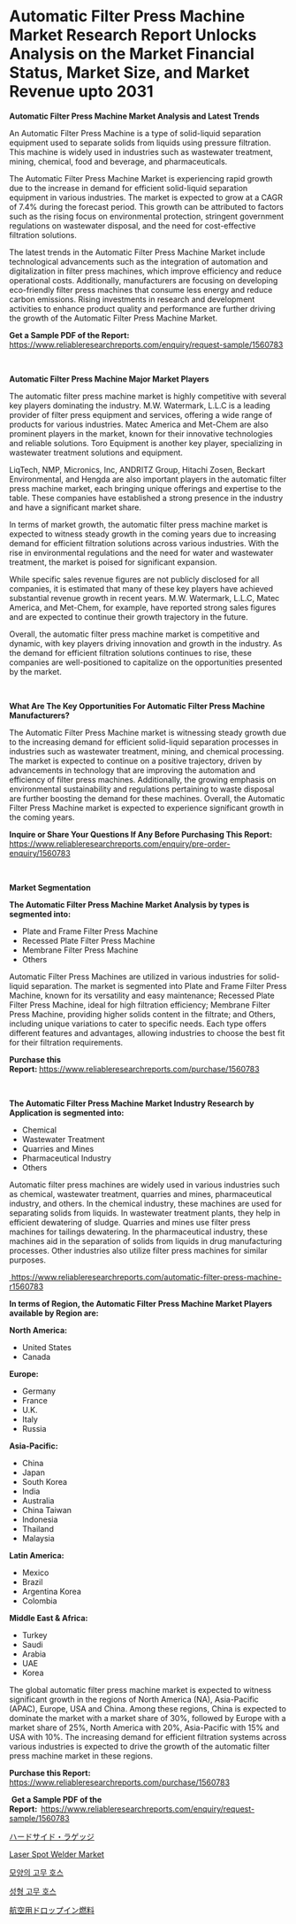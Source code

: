 <p><h1>Automatic Filter Press Machine Market Research Report Unlocks Analysis on the Market Financial Status, Market Size, and Market Revenue upto 2031</h1></p><p><strong>Automatic Filter Press Machine Market Analysis and Latest Trends</strong></p>
<p><p>An Automatic Filter Press Machine is a type of solid-liquid separation equipment used to separate solids from liquids using pressure filtration. This machine is widely used in industries such as wastewater treatment, mining, chemical, food and beverage, and pharmaceuticals.</p><p>The Automatic Filter Press Machine Market is experiencing rapid growth due to the increase in demand for efficient solid-liquid separation equipment in various industries. The market is expected to grow at a CAGR of 7.4% during the forecast period. This growth can be attributed to factors such as the rising focus on environmental protection, stringent government regulations on wastewater disposal, and the need for cost-effective filtration solutions.</p><p>The latest trends in the Automatic Filter Press Machine Market include technological advancements such as the integration of automation and digitalization in filter press machines, which improve efficiency and reduce operational costs. Additionally, manufacturers are focusing on developing eco-friendly filter press machines that consume less energy and reduce carbon emissions. Rising investments in research and development activities to enhance product quality and performance are further driving the growth of the Automatic Filter Press Machine Market.</p></p>
<p><strong>Get a Sample PDF of the Report:&nbsp;</strong> <a href="https://www.reliableresearchreports.com/enquiry/request-sample/1560783">https://www.reliableresearchreports.com/enquiry/request-sample/1560783</a></p>
<p>&nbsp;</p>
<p><strong>Automatic Filter Press Machine Major Market Players</strong></p>
<p><p>The automatic filter press machine market is highly competitive with several key players dominating the industry. M.W. Watermark, L.L.C is a leading provider of filter press equipment and services, offering a wide range of products for various industries. Matec America and Met-Chem are also prominent players in the market, known for their innovative technologies and reliable solutions. Toro Equipment is another key player, specializing in wastewater treatment solutions and equipment.</p><p>LiqTech, NMP, Micronics, Inc, ANDRITZ Group, Hitachi Zosen, Beckart Environmental, and Hengda are also important players in the automatic filter press machine market, each bringing unique offerings and expertise to the table. These companies have established a strong presence in the industry and have a significant market share.</p><p>In terms of market growth, the automatic filter press machine market is expected to witness steady growth in the coming years due to increasing demand for efficient filtration solutions across various industries. With the rise in environmental regulations and the need for water and wastewater treatment, the market is poised for significant expansion.</p><p>While specific sales revenue figures are not publicly disclosed for all companies, it is estimated that many of these key players have achieved substantial revenue growth in recent years. M.W. Watermark, L.L.C, Matec America, and Met-Chem, for example, have reported strong sales figures and are expected to continue their growth trajectory in the future.</p><p>Overall, the automatic filter press machine market is competitive and dynamic, with key players driving innovation and growth in the industry. As the demand for efficient filtration solutions continues to rise, these companies are well-positioned to capitalize on the opportunities presented by the market.</p></p>
<p>&nbsp;</p>
<p><strong>What Are The Key Opportunities For Automatic Filter Press Machine Manufacturers?</strong></p>
<p><p>The Automatic Filter Press Machine market is witnessing steady growth due to the increasing demand for efficient solid-liquid separation processes in industries such as wastewater treatment, mining, and chemical processing. The market is expected to continue on a positive trajectory, driven by advancements in technology that are improving the automation and efficiency of filter press machines. Additionally, the growing emphasis on environmental sustainability and regulations pertaining to waste disposal are further boosting the demand for these machines. Overall, the Automatic Filter Press Machine market is expected to experience significant growth in the coming years.</p></p>
<p><strong>Inquire or Share Your Questions If Any Before Purchasing This Report:</strong> <a href="https://www.reliableresearchreports.com/enquiry/pre-order-enquiry/1560783">https://www.reliableresearchreports.com/enquiry/pre-order-enquiry/1560783</a></p>
<p>&nbsp;</p>
<p><strong>Market Segmentation</strong></p>
<p><strong>The Automatic Filter Press Machine Market Analysis by types is segmented into:</strong></p>
<p><ul><li>Plate and Frame Filter Press Machine</li><li>Recessed Plate Filter Press Machine</li><li>Membrane Filter Press Machine</li><li>Others</li></ul></p>
<p><p>Automatic Filter Press Machines are utilized in various industries for solid-liquid separation. The market is segmented into Plate and Frame Filter Press Machine, known for its versatility and easy maintenance; Recessed Plate Filter Press Machine, ideal for high filtration efficiency; Membrane Filter Press Machine, providing higher solids content in the filtrate; and Others, including unique variations to cater to specific needs. Each type offers different features and advantages, allowing industries to choose the best fit for their filtration requirements.</p></p>
<p><strong>Purchase this Report:&nbsp;</strong><a href="https://www.reliableresearchreports.com/purchase/1560783">https://www.reliableresearchreports.com/purchase/1560783</a></p>
<p>&nbsp;</p>
<p><strong>The Automatic Filter Press Machine Market Industry Research by Application is segmented into:</strong></p>
<p><ul><li>Chemical</li><li>Wastewater Treatment</li><li>Quarries and Mines</li><li>Pharmaceutical Industry</li><li>Others</li></ul></p>
<p><p>Automatic filter press machines are widely used in various industries such as chemical, wastewater treatment, quarries and mines, pharmaceutical industry, and others. In the chemical industry, these machines are used for separating solids from liquids. In wastewater treatment plants, they help in efficient dewatering of sludge. Quarries and mines use filter press machines for tailings dewatering. In the pharmaceutical industry, these machines aid in the separation of solids from liquids in drug manufacturing processes. Other industries also utilize filter press machines for similar purposes.</p></p>
<p><a href="https://www.reliableresearchreports.com/automatic-filter-press-machine-r1560783">&nbsp;https://www.reliableresearchreports.com/automatic-filter-press-machine-r1560783</a></p>
<p><strong>In terms of Region, the Automatic Filter Press Machine Market Players available by Region are:</strong></p>
<p>
    <p> <strong> North America: </strong>
        <ul>
            <li>United States</li>
            <li>Canada</li>
        </ul>
        </p> 
    <p> <strong> Europe: </strong>
        <ul>
            <li>Germany</li>
            <li>France</li>
            <li>U.K.</li>
            <li>Italy</li>
            <li>Russia</li>
        </ul>
        </p> 
    <p> <strong> Asia-Pacific: </strong>
        <ul>
            <li>China</li>
            <li>Japan</li>
            <li>South Korea</li>
            <li>India</li>
            <li>Australia</li>
            <li>China Taiwan</li>
            <li>Indonesia</li>
            <li>Thailand</li>
            <li>Malaysia</li>
        </ul>
        </p> 
    <p> <strong> Latin America: </strong>
        <ul>
            <li>Mexico</li>
            <li>Brazil</li>
            <li>Argentina Korea</li>
            <li>Colombia</li>
        </ul>
        </p> 
    <p> <strong> Middle East & Africa: </strong>
        <ul>
            <li>Turkey</li>
            <li>Saudi</li>
            <li>Arabia</li>
            <li>UAE</li>
            <li>Korea</li>
        </ul>
    </p>
    </p>
<p><p>The global automatic filter press machine market is expected to witness significant growth in the regions of North America (NA), Asia-Pacific (APAC), Europe, USA and China. Among these regions, China is expected to dominate the market with a market share of 30%, followed by Europe with a market share of 25%, North America with 20%, Asia-Pacific with 15% and USA with 10%. The increasing demand for efficient filtration systems across various industries is expected to drive the growth of the automatic filter press machine market in these regions.</p></p>
<p><strong>Purchase this Report: </strong><a href="https://www.reliableresearchreports.com/purchase/1560783">https://www.reliableresearchreports.com/purchase/1560783</a></p>
<p>&nbsp;<strong>Get a Sample PDF of the Report:&nbsp;&nbsp;</strong><a href="https://www.reliableresearchreports.com/enquiry/request-sample/1560783">https://www.reliableresearchreports.com/enquiry/request-sample/1560783</a></p>
<p><strong></strong></p>
<p><p><a href="https://github.com/LuzHills1972/Market-Research-Report-List-1/blob/main/6835838161844.md">ハードサイド・ラゲッジ</a></p><p><a href="https://github.com/wnxtvsgd56/Market-Research-Report-List-1/blob/main/laser-spot-welder-market.md">Laser Spot Welder Market</a></p><p><a href="https://github.com/Evans21Bill/Market-Research-Report-List-1/blob/main/9813007174232.md">모양의 고무 호스</a></p><p><a href="https://github.com/durgin521/Market-Research-Report-List-2/blob/main/1530450174231.md">성형 고무 호스</a></p><p><a href="https://github.com/kegley4963/Market-Research-Report-List-2/blob/main/7980837161843.md">航空用ドロップイン燃料</a></p></p>